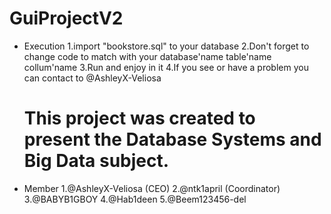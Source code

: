 # GuiProjectV2

- Execution
  1.import "bookstore.sql" to your database
  2.Don't forget to change code to match with your database'name table'name collum'name
  3.Run and enjoy in it
  4.If you see or have a problem you can contact to @AshleyX-Veliosa 
  
  # This project was created to present the Database Systems and Big Data subject.

- Member
  1.@AshleyX-Veliosa (CEO)
  2.@ntk1april (Coordinator)
  3.@BABYB1GBOY
  4.@Hab1deen
  5.@Beem123456-del
